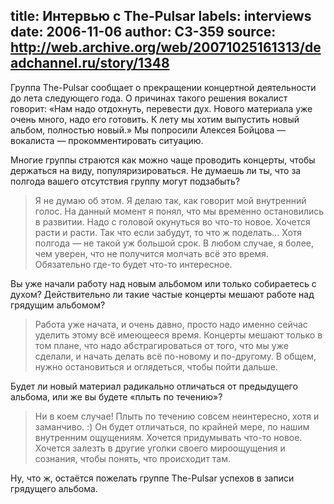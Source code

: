 title: Интервью с The-Pulsar
labels: interviews
date: 2006-11-06
author: C3-359
source: http://web.archive.org/web/20071025161313/deadchannel.ru/story/1348
---
Группа The-Pulsar сообщает о прекращении концертной деятельности до лета
следующего года.  О причинах такого решения вокалист говорит: «Нам надо
отдохнуть, перевести дух.  Нового материала уже очень много, надо его готовить.
К лету мы хотим выпустить новый альбом, полностью новый.»  Мы попросили Алексея
Бойцова — вокалиста — прокомментировать ситуацию.

Многие группы страются как можно чаще проводить концерты, чтобы держаться на
виду, популяризироваться.  Не думаешь ли ты, что за полгода вашего отсутствия
группу могут подзабыть?

> Я не думаю об этом.  Я делаю так, как говорит мой внутренний голос.  На данный
> момент я понял, что мы временно остановились в развитии.  Надо с головой
> окунуться во что-то новое.  Хочется расти и расти.  Так что если забудут, то
> что ж поделать… Хотя полгода — не такой уж большой срок.  В любом случае, я
> более, чем уверен, что не получится молчать всё это время.  Обязательно где-то
> будет что-то интересное.

Вы уже начали работу над новым альбомом или только собираетесь с духом?
Действительно ли такие частые концерты мешают работе над грядущим альбомом?

> Работа уже начата, и очень давно, просто надо именно сейчас уделить этому всё
> имеющееся время.  Концерты мешают только в том плане, что надо
> абстрагироваться от того, что мы уже сделали, и начать делать всё по-новому и
> по-другому.  В общем, нужно остановиться и оглядеться, чтобы пойти дальше.

Будет ли новый материал радикально отличаться от предыдущего альбома, или же вы
будете «плыть по течению»?

> Ни в коем случае!  Плыть по течению совсем неинтересно, хотя и заманчиво.  :)
> Он будет отличаться, по крайней мере, по нашим внутренним ощущениям.  Хочется
> придумывать что-то новое.  Хочется залезть в другие уголки своего мироощущения
> и сознания, чтобы понять, что происходит там.

Ну, что ж, остаётся пожелать группе The-Pulsar успехов в записи грядущего
альбома.
